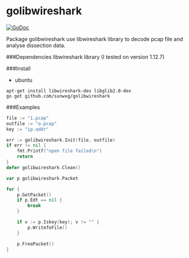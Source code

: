 # golibwireshark
[![GoDoc](http://godoc.org/github.com/sunwxg/golibwireshark?status.svg)](http://godoc.org/github.com/sunwxg/golibwireshark)

Package golibwireshark use libwireshark library to decode pcap file and analyse dissection data.

###Dependencies
libwireshark library (I tested on version 1.12.7)

###Install
- ubuntu
```
apt-get install libwireshark-dev libglib2.0-dev
go get github.com/sunwxg/golibwireshark
```
###Examples
```go
file := "1.pcap"
outfile := "o.pcap"
key := "ip.addr"

err := golibwireshark.Init(file, outfile)
if err != nil {
	fmt.Printf("open file failed\n")
	return
}
defer golibwireshark.Clean()

var p golibwireshark.Packet

for {
	p.GetPacket()
	if p.Edt == nil {
		break
	}

	if v := p.Iskey(key); v != "" {
		p.WriteToFile()
	}

	p.FreePacket()
}
